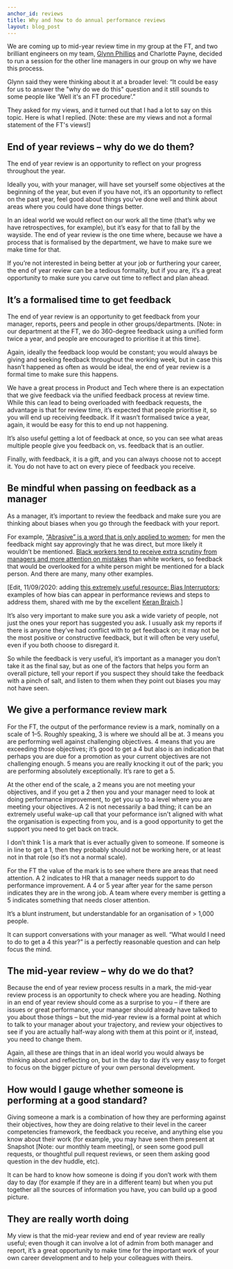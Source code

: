 ```yaml
---
anchor_id: reviews
title: Why and how to do annual performance reviews
layout: blog_post
---
```


We are coming up to mid-year review time in my group at the FT, and two brilliant engineers on my team, [Glynn Phillips](https://twitter.com/GlynnPhillips) and Charlotte Payne, decided to run a session for the other line managers in our group on why we have this process.

Glynn said they were thinking about it at a broader level: “It could be easy for us to answer the "why do we do this" question and it still sounds to some people like ‘Well it's an FT procedure’.”

They asked for my views, and it turned out that I had a lot to say on this topic. Here is what I replied. [Note: these are my views and not a formal statement of the FT's views!]

## End of year reviews – why do we do them?

The end of year review is an opportunity to reflect on your progress throughout the year.

Ideally you, with your manager, will have set yourself some objectives at the beginning of the year, but even if you have not, it’s an opportunity to reflect on the past year, feel good about things you’ve done well and think about areas where you could have done things better. 

In an ideal world we would reflect on our work all the time (that’s why we have retrospectives, for example), but it’s easy for that to fall by the wayside. The end of year review is the one time where, because we have a process that is formalised by the department, we have to make sure we make time for that.

If you’re not interested in being better at your job or furthering your career, the end of year review can be a tedious formality, but if you are, it’s a great opportunity to make sure you carve out time to reflect and plan ahead.

## It’s a formalised time to get feedback

The end of year review is an opportunity to get feedback from your manager, reports, peers and people in other groups/departments. [Note: in our department at the FT, we do 360-degree feedback using a unified form twice a year, and people are encouraged to prioritise it at this time].

Again, ideally the feedback loop would be constant; you would always be giving and seeking feedback throughout the working week, but in case this hasn’t happened as often as would be ideal, the end of year review is a formal time to make sure this happens.

We have a great process in Product and Tech where there is an expectation that we give feedback via the unified feedback process at review time. While this can lead to being overloaded with feedback requests, the advantage is that for review time, it’s expected that people prioritise it, so you will end up receiving feedback. If it wasn’t formalised twice a year, again, it would be easy for this to end up not happening.

It’s also useful getting a lot of feedback at once, so you can see what areas multiple people give you feedback on, vs. feedback that is an outlier.

Finally, with feedback, it is a gift, and you can always choose not to accept it. You do not have to act on every piece of feedback you receive.

## Be mindful when passing on feedback as a manager

As a manager, it’s important to review the feedback and make sure you are thinking about biases when you go through the feedback with your report.

For example, [“Abrasive” is a word that is only applied to women](https://web.stanford.edu/dept/radiology/cgi-bin/raddiversity/wp-content/uploads/2017/12/TheAbrasivenessTrap.pdf); for men the feedback might say approvingly that he was direct, but more likely it wouldn’t be mentioned. [Black workers tend to receive extra scrutiny from managers and more attention on mistakes](https://www.theatlantic.com/business/archive/2015/10/why-black-workers-really-do-need-to-be-twice-as-good/409276/) than white workers, so feedback that would be overlooked for a white person might be mentioned for a black person. And there are many, many other examples.

[Edit, 11/09/2020: adding [this extremely useful resource: Bias Interruptors](https://biasinterrupters.org/wp-content/uploads/Identifying-Bias-in-Performance-Evaluations-Guide-no-citations.pdf); examples of how bias can appear in performance reviews and steps to address them, shared with me by the excellent [Keran Braich](https://www.linkedin.com/in/keran-braich/).]

It’s also very important to make sure you ask a wide variety of people, not just the ones your report has suggested you ask. I usually ask my reports if there is anyone they’ve had conflict with to get feedback on; it may not be the most positive or constructive feedback, but it will often be very useful, even if you both choose to disregard it.

So while the feedback is very useful, it’s important as a manager you don’t take it as the final say, but as one of the factors that helps you form an overall picture, tell your report if you suspect they should take the feedback with a pinch of salt, and listen to them when they point out biases you may not have seen.

## We give a performance review mark

For the FT, the output of the performance review is a mark, nominally on a scale of 1–5. Roughly speaking, 3 is where we should all be at. 3 means you are performing well against challenging objectives. 4 means that you are exceeding those objectives; it’s good to get a 4 but also is an indication that perhaps you are due for a promotion as your current objectives are not challenging enough. 5 means you are really knocking it out of the park; you are performing absolutely exceptionally. It’s rare to get a 5.

At the other end of the scale, a 2 means you are not meeting your objectives, and if you get a 2 then you and your manager need to look at doing performance improvement, to get you up to a level where you are meeting your objectives. A 2 is not necessarily a bad thing; it can be an extremely useful wake-up call that your peformance isn't aligned with what the organisation is expecting from you, and is a good opportunity to get the support you need to get back on track.

I don’t think 1 is a mark that is ever actually given to someone. If someone is in line to get a 1, then they probably should not be working here, or at least not in that role (so it’s not a normal scale).

For the FT the value of the mark is to see where there are areas that need attention. A 2 indicates to HR that a manager needs support to do performance improvement. A 4 or 5 year after year for the same person indicates they are in the wrong job. A team where every member is getting a 5 indicates something that needs closer attention.

It’s a blunt instrument, but understandable for an organisation of > 1,000 people.

It can support conversations with your manager as well. “What would I need to do to get a 4 this year?” is a perfectly reasonable question and can help focus the mind.

## The mid-year review – why do we do that?

Because the end of year review process results in a mark, the mid-year review process is an opportunity to check where you are heading. Nothing in an end of year review should come as a surprise to you – if there are issues or great performance, your manager should already have talked to you about those things – but the mid-year review is a formal point at which to talk to your manager about your trajectory, and review your objectives to see if you are actually half-way along with them at this point or if, instead, you need to change them.

Again, all these are things that in an ideal world you would always be thinking about and reflecting on, but in the day to day it’s very easy to forget to focus on the bigger picture of your own personal development.

## How would I gauge whether someone is performing at a good standard?

Giving someone a mark is a combination of how they are performing against their objectives, how they are doing relative to their level in the career competencies framework, the feedback you receive, and anything else you know about their work (for example, you may have seen them present at Snapshot [Note: our monthly team meeting], or seen some good pull requests, or thoughtful pull request reviews, or seen them asking good question in the dev huddle, etc).

It can be hard to know how someone is doing if you don’t work with them day to day (for example if they are in a different team) but when you put together all the sources of information you have, you can build up a good picture.

## They are really worth doing

My view is that the mid-year review and end of year review are really useful; even though it can involve a lot of admin from both manager and report, it’s a great opportunity to make time for the important work of your own career development and to help your colleagues with theirs.
